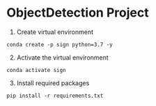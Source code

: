 # ObjectDetection Project

1. Create virtual environment
```
conda create -p sign python=3.7 -y
```
2. Activate the virtual environment
```
conda activate sign
```
3. Install required packages
```
pip install -r requirements.txt
```

